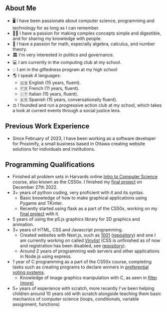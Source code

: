 ## About Me
 - 🖥️ I have been passionate about computer science, programming and technology for as long as I can remember.
 - 👨‍🏫 I have a passion for making complex concepts simple and digestible, and for sharing my knowledge with people.
 - 🧮 I have a passion for math, especially algebra, calculus, and number theory.
 - 🏛️ I'm very interested in politics and governance.
 - 💻 I am currently in the computing club at my school.
 - 💡 I am in the giftedness program at my high school
 - 🌎 I speak 4 languages:
   - 🇬🇧 English (15 years, fluent).
   - 🇫🇷 French (11 years, fluent).
   - 🇮🇹 Italian (15 years, fluent).
   - 🇦🇷 Spanish (15 years, conversationally fluent).
 - ⚖️ I founded and run a progressive action club at my school, which takes a look at current events through a social justice lens.

## Previous Work Experience

 - Since February of 2023, I have been working as a software developer for Proximify, a small business based in Ottawa creating website solutions for individuals and institutions.

## Programming Qualifications
 - Finished all problem sets in Harvards online [Intro to Computer Science](https://pll.harvard.edu/course/cs50-introduction-computer-science?delta=0) course, also known as the CS50x. I finished my [final project](https://github.com/AdrianoAla/cs50-final-project) on December 27th 2022.
 - 3+ years of python coding, very proficient with it and its syntax.
    - Basic knowledge of how to make graphical applications using Pygame and TKinter.
    - Recently started using flask as a part of the CS50x, working on my [final project](https://github.com/AdrianoAla/cs50-final-project) with it.
- 5 years of using the p5.js graphics library for 2D graphics and animation.
- 3+ years of HTML, CSS and Javascript programming.
    - Created websites with Next.js, such as [1001](https://adrianoalasia.com/) ([repository](https://github.com/AdrianoAla/1001-NextJS)) and one I am currently working on called [Vinylist](https://vinylist.vercel.app) (CSS is unfinished as of now and registration has been disabled, see [repository](https://github.com/AdrianoAla/vinyl-collector)).
    - Around 2 years of programming web servers and other applications in Node.js using express.
 - 1 year of C programming as a part of the CS50x course, completing tasks such as creating programs to declare winners in [preferential voting systems](tideman.c).
   - Knowledge of image graphics manipulation with C, as seen in [filter (more)](filter.c)
 - 5+ years of experience with scratch, more recently I've been helping children around 10 years old with scratch alongside teaching them basic mechanics of computer science (loops, conditionals, variable assignment, functions)
